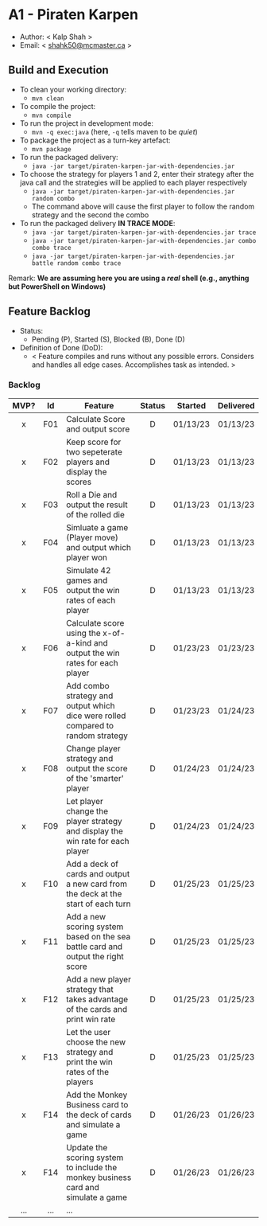 # A1 - Piraten Karpen

  * Author: < Kalp Shah >
  * Email: < shahk50@mcmaster.ca >

## Build and Execution

  * To clean your working directory:
    * `mvn clean`
  * To compile the project:
    * `mvn compile`
  * To run the project in development mode:
    * `mvn -q exec:java` (here, `-q` tells maven to be _quiet_)
  * To package the project as a turn-key artefact:
    * `mvn package`
  * To run the packaged delivery:
    * `java -jar target/piraten-karpen-jar-with-dependencies.jar` 
  * To choose the strategy for players 1 and 2, enter their strategy after the java call and the strategies will be applied to each player respectively 
    * `java -jar target/piraten-karpen-jar-with-dependencies.jar random combo`
    * The command above will cause the first player to follow the random strategy and the second the combo 
  * To run the packaged delivery **IN TRACE MODE**:
    * `java -jar target/piraten-karpen-jar-with-dependencies.jar trace`
    * `java -jar target/piraten-karpen-jar-with-dependencies.jar combo combo trace`
    * `java -jar target/piraten-karpen-jar-with-dependencies.jar battle random combo trace`

Remark: **We are assuming here you are using a _real_ shell (e.g., anything but PowerShell on Windows)**

## Feature Backlog

 * Status: 
   * Pending (P), Started (S), Blocked (B), Done (D)
 * Definition of Done (DoD):
   * < Feature compiles and runs without any possible errors. Considers and handles all edge cases. Accomplishes task as intended. >

### Backlog 

| MVP? | Id  | Feature                                                                          | Status  |  Started  | Delivered |
| :-:  | :-: |   ---                                                                            |   :-:   |    :-:    |    :-:    |
| x    | F01 | Calculate Score and output score                                                 |    D    | 01/13/23  | 01/13/23  |
| x    | F02 | Keep score for two sepeterate players and display the scores                     |    D    | 01/13/23  | 01/13/23  |
| x    | F03 | Roll a Die and output the result of the rolled die                               |    D    | 01/13/23  | 01/13/23  |
| x    | F04 | Simluate a game (Player move) and output which player won                        |    D    | 01/13/23  | 01/13/23  |
| x    | F05 | Simulate 42 games and output the win rates of each player                        |    D    | 01/13/23  | 01/13/23  |
| x    | F06 | Calculate score using the x-of-a-kind and output the  win rates for each player  |    D    | 01/23/23  | 01/23/23  |
| x    | F07 | Add combo strategy and output which dice were rolled compared to random strategy |    D    | 01/23/23  | 01/24/23  |
| x    | F08 | Change player strategy and output the score of the 'smarter' player              |    D    | 01/24/23  | 01/24/23  |
| x    | F09 | Let player change the player strategy and display the win rate for each player   |    D    | 01/24/23  | 01/24/23  |
| x    | F10 | Add a deck of cards and output a new card from the deck at the start of each turn|    D    | 01/25/23  | 01/25/23  |
| x    | F11 | Add a new scoring system based on the sea battle card and output the right score |    D    | 01/25/23  | 01/25/23  |
| x    | F12 | Add a new player strategy that takes advantage of the cards and print win rate   |    D    | 01/25/23  | 01/25/23  |
| x    | F13 | Let the user choose the new strategy and print the win rates of the players      |    D    | 01/25/23  | 01/25/23  |
| x    | F14 | Add the Monkey Business card to the deck of cards and simulate a game            |    D    | 01/26/23  | 01/26/23  |
| x    | F14 | Update the scoring system to include the monkey business card and simulate a game|    D    | 01/26/23  | 01/26/23  |
| ...  | ... | ... |

